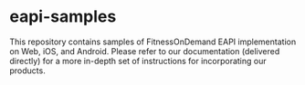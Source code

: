 # eapi-samples
This repository contains samples of FitnessOnDemand EAPI implementation on Web, iOS, and Android. Please refer to our documentation (delivered directly) for a more in-depth set of instructions for incorporating our products.
